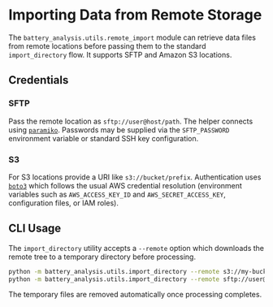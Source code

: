 # Importing Data from Remote Storage

The `battery_analysis.utils.remote_import` module can retrieve data files from
remote locations before passing them to the standard `import_directory` flow.
It supports SFTP and Amazon S3 locations.

## Credentials

### SFTP

Pass the remote location as `sftp://user@host/path`.  The helper connects using
[`paramiko`](https://www.paramiko.org/).  Passwords may be supplied via the
`SFTP_PASSWORD` environment variable or standard SSH key configuration.

### S3

For S3 locations provide a URI like `s3://bucket/prefix`.  Authentication uses
[`boto3`](https://boto3.amazonaws.com) which follows the usual AWS credential
resolution (environment variables such as `AWS_ACCESS_KEY_ID` and
`AWS_SECRET_ACCESS_KEY`, configuration files, or IAM roles).

## CLI Usage

The `import_directory` utility accepts a `--remote` option which downloads the
remote tree to a temporary directory before processing.

```bash
python -m battery_analysis.utils.import_directory --remote s3://my-bucket/data --dry-run
python -m battery_analysis.utils.import_directory --remote sftp://user@example.com/path
```

The temporary files are removed automatically once processing completes.
